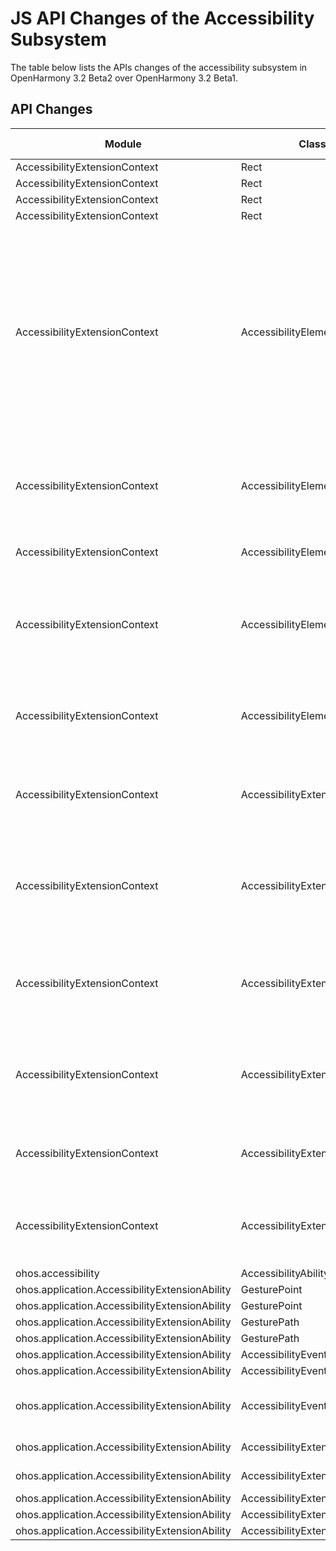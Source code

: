 # JS API Changes of the Accessibility Subsystem

The table below lists the APIs changes of the accessibility subsystem in OpenHarmony 3.2 Beta2 over OpenHarmony 3.2 Beta1.

## API Changes

| Module| Class| Method/Attribute/Enumeration/Constant| Change Type|
|---|---|---|---|
| AccessibilityExtensionContext | Rect | height: number; | Added|
| AccessibilityExtensionContext | Rect | width: number; | Added|
| AccessibilityExtensionContext | Rect | top: number; | Added|
| AccessibilityExtensionContext | Rect | left: number; | Added|
| AccessibilityExtensionContext | AccessibilityElement | findElement(type: 'content', condition: string): Promise\<Array\<AccessibilityElement>>;<br>findElement(type: 'content', condition: string, callback: AsyncCallback\<Array\<AccessibilityElement>>): void<br>findElement(type: 'focusType', condition: FocusType): Promise\<AccessibilityElement>;<br>findElement(type: 'focusType', condition: FocusType, callback: AsyncCallback\<AccessibilityElement>): void<br>findElement(type: 'focusDirection', condition: FocusDirection): Promise\<AccessibilityElement>;<br>findElement(type: 'focusDirection', condition: FocusDirection, callback: AsyncCallback\<AccessibilityElement>): void | Added|
| AccessibilityExtensionContext | AccessibilityElement | performAction(actionName: string, parameters?: object): Promise\<boolean>;<br>performAction(actionName: string, callback: AsyncCallback\<boolean>): void;<br>performAction(actionName: string, parameters: object, callback: AsyncCallback\<boolean>): void; | Added|
| AccessibilityExtensionContext | AccessibilityElement | actionNames(): Promise\<Array\<string>>;<br>actionNames(callback: AsyncCallback\<Array\<string>>): void; | Added|
| AccessibilityExtensionContext | AccessibilityElement | "attributeValue\<T extends keyof ElementAttributeValues>(attributeName: T): Promise\<ElementAttributeValues[T]>;<br>attributeValue\<T extends keyof ElementAttributeValues>(attributeName: T, callback: AsyncCallback\<ElementAttributeValues[T]>): void;" | Added|
| AccessibilityExtensionContext | AccessibilityElement | attributeNames\<T extends keyof ElementAttributeValues>(): Promise\<Array\<T>>;<br>attributeNames\<T extends keyof ElementAttributeValues>(callback: AsyncCallback\<Array\<T>>): void; | Added|
| AccessibilityExtensionContext | AccessibilityExtensionContext | gestureInject(gesturePath: GesturePath, listener: Callback\<boolean>): Promise\<boolean>;<br>gestureInject(gesturePath: GesturePath, listener: Callback\<boolean>, callback: AsyncCallback\<boolean>): void; | Added|
| AccessibilityExtensionContext | AccessibilityExtensionContext | getWindows(displayId?: number): Promise\<Array\<AccessibilityElement>>;<br>getWindows(callback: AsyncCallback\<Array\<AccessibilityElement>>): void;<br>getWindows(displayId: number, callback: AsyncCallback\<Array\<AccessibilityElement>>): void; | Added|
| AccessibilityExtensionContext | AccessibilityExtensionContext | getWindowRootElement(windowId?: number): Promise\<AccessibilityElement>;<br>getWindowRootElement(callback: AsyncCallback\<AccessibilityElement>): void;<br>getWindowRootElement(windowId: number, callback: AsyncCallback\<AccessibilityElement>): void; | Added|
| AccessibilityExtensionContext | AccessibilityExtensionContext | getFocusElement(isAccessibilityFocus?: boolean): Promise\<AccessibilityElement>;<br>getFocusElement(callback: AsyncCallback\<AccessibilityElement>): void;<br>getFocusElement(isAccessibilityFocus: boolean, callback: AsyncCallback\<AccessibilityElement>): void; | Added|
| AccessibilityExtensionContext | AccessibilityExtensionContext | setTargetBundleName(targetNames: Array\<string>): Promise\<boolean>;<br>setTargetBundleName(targetNames: Array\<string>, callback: AsyncCallback\<boolean>): boolean; | Added|
| AccessibilityExtensionContext | AccessibilityExtensionContext | setEventTypeFilter(type: Array\<accessibility.EventType>): Promise\<boolean>;<br>setEventTypeFilter(type: Array\<accessibility.EventType>, callback: AsyncCallback\<boolean>): boolean; | Added|
| ohos.accessibility | AccessibilityAbilityInfo | readonly targetBundleNames: Array\<string>; | Added|
| ohos.application.AccessibilityExtensionAbility | GesturePoint | positionY: number; | Added|
| ohos.application.AccessibilityExtensionAbility | GesturePoint | positionX: number; | Added|
| ohos.application.AccessibilityExtensionAbility | GesturePath | durationTime: number; | Added|
| ohos.application.AccessibilityExtensionAbility | GesturePath | points: Array\<GesturePoint>; | Added|
| ohos.application.AccessibilityExtensionAbility | AccessibilityEvent | timeStamp?: number; | Added|
| ohos.application.AccessibilityExtensionAbility | AccessibilityEvent | target?: AccessibilityElement; | Added|
| ohos.application.AccessibilityExtensionAbility | AccessibilityEvent | eventType: accessibility.EventType \| accessibility.WindowUpdateType \| TouchGuideType \| GestureType \| PageUpdateType; | Added|
| ohos.application.AccessibilityExtensionAbility | AccessibilityExtensionAbility | onKeyEvent(keyEvent: inputEventClient.KeyEvent): boolean; | Added|
| ohos.application.AccessibilityExtensionAbility | AccessibilityExtensionAbility | onAccessibilityEvent(event: AccessibilityEvent): void; | Added|
| ohos.application.AccessibilityExtensionAbility | AccessibilityExtensionAbility | onDisconnect(): void; | Added|
| ohos.application.AccessibilityExtensionAbility | AccessibilityExtensionAbility | onConnect(): void; | Added|
| ohos.application.AccessibilityExtensionAbility | AccessibilityExtensionAbility | context: AccessibilityExtensionContext; | Added|

